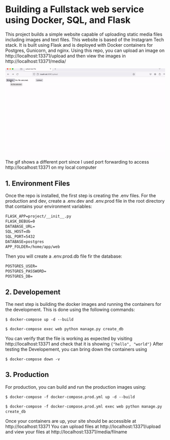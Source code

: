# Building a Fullstack web service using Docker, SQL, and Flask

This project builds a simple website capable of uploading static media files including images and text files. This website is based of the Instagram Tech stack. It is built using Flask and is deployed with Docker containers for Postgres, Gunicorn, and nginx. Using this repo, you can upload an image on http://localhost:13371/upload and then view the images in http://localhost:13371/media/

<img src="demo.gif" />
The gif shows a different port since I used port forwarding to access http://localhost:13371 on my local computer

## 1. Environment Files
 
Once the repo is installed, the first step is creating the .env files. For the production and dev, create a .env.dev and .env.prod file in the root directory that contains your environment variables:
```
FLASK_APP=project/__init__.py
FLASK_DEBUG=0
DATABASE_URL=
SQL_HOST=db
SQL_PORT=5432
DATABASE=postgres
APP_FOLDER=/home/app/web
```
Then you will create a .env.prod.db file fir the database:
```
POSTGRES_USER=
POSTGRES_PASSWORD=
POSTGRES_DB=
```

## 2. Developement
 
The next step is building the docker images and running the containers for the development. This is done using the following commands:
```
$ docker-compose up -d --build
```
```
$ docker-compose exec web python manage.py create_db
```
You can verify that the file is working as expected by visiting http://localhost:13371 and check that it is showing `{"hello", "world"}`
After testing the Developement, you can bring down the containers using
```
$ docker-compose down -v
```


## 3. Production
For production, you can build and run the production images using:
```
$ docker-compose -f docker-compose.prod.yml up -d --build
```
```
$ docker-compose -f docker-compose.prod.yml exec web python manage.py create_db
```
Once your containers are up, your site should be accessible at http://localhost:13371
You can upload files at http://localhost:13371/upload and view your files at http://localhost:13371/media/filname

